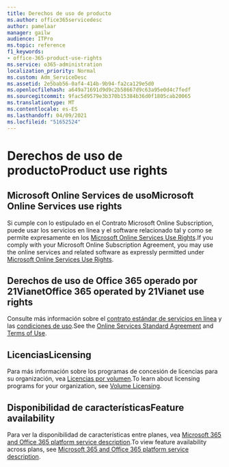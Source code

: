 ```yaml
---
title: Derechos de uso de producto
ms.author: office365servicedesc
author: pamelaar
manager: gailw
audience: ITPro
ms.topic: reference
f1_keywords:
- office-365-product-use-rights
ms.service: o365-administration
localization_priority: Normal
ms.custom: Adm_ServiceDesc
ms.assetid: 2e5bab56-0af4-414b-9b94-fa2ca129e5d0
ms.openlocfilehash: a649a71691d9d9c2b58667d9c63a95e0d4c7fedf
ms.sourcegitcommit: 9fac5d9579e3b370b15384b36d0f1805cab20065
ms.translationtype: MT
ms.contentlocale: es-ES
ms.lasthandoff: 04/09/2021
ms.locfileid: "51652524"
---
```

# <a name="product-use-rights"></a><span data-ttu-id="712e4-102">Derechos de uso de producto</span><span class="sxs-lookup"><span data-stu-id="712e4-102">Product use rights</span></span>

## <a name="microsoft-online-services-use-rights"></a><span data-ttu-id="712e4-103">Microsoft Online Services de uso</span><span class="sxs-lookup"><span data-stu-id="712e4-103">Microsoft Online Services use rights</span></span>

<span data-ttu-id="712e4-104">Si cumple con lo estipulado en el Contrato Microsoft Online Subscription, puede usar los servicios en línea y el software relacionado tal y como se permite expresamente en los [Microsoft Online Services Use Rights](https://www.microsoftvolumelicensing.com/DocumentSearch.aspx?Mode=3&DocumentTypeId=37&ShowArchived=true).</span><span class="sxs-lookup"><span data-stu-id="712e4-104">If you comply with your Microsoft Online Subscription Agreement, you may use the online services and related software as expressly permitted under [Microsoft Online Services Use Rights](https://www.microsoftvolumelicensing.com/DocumentSearch.aspx?Mode=3&DocumentTypeId=37&ShowArchived=true).</span></span>
  
## <a name="office-365-operated-by-21vianet-use-rights"></a><span data-ttu-id="712e4-105">Derechos de uso de Office 365 operado por 21Vianet</span><span class="sxs-lookup"><span data-stu-id="712e4-105">Office 365 operated by 21Vianet use rights</span></span>

<span data-ttu-id="712e4-106">Consulte más información sobre el [contrato estándar de servicios en línea](https://www.21vbluecloud.com/office365/O365-AgreeWebDir/) y las [condiciones de uso](https://www.21vbluecloud.com/office365/O365-TOU/).</span><span class="sxs-lookup"><span data-stu-id="712e4-106">See the [Online Services Standard Agreement](https://www.21vbluecloud.com/office365/O365-AgreeWebDir/) and [Terms of Use](https://www.21vbluecloud.com/office365/O365-TOU/).</span></span>
  
## <a name="licensing"></a><span data-ttu-id="712e4-107">Licencias</span><span class="sxs-lookup"><span data-stu-id="712e4-107">Licensing</span></span>

<span data-ttu-id="712e4-108">Para más información sobre los programas de concesión de licencias para su organización, vea [Licencias por volumen](https://go.microsoft.com/fwlink/?LinkId=393693).</span><span class="sxs-lookup"><span data-stu-id="712e4-108">To learn about licensing programs for your organization, see [Volume Licensing](https://go.microsoft.com/fwlink/?LinkId=393693).</span></span>
  
## <a name="feature-availability"></a><span data-ttu-id="712e4-109">Disponibilidad de características</span><span class="sxs-lookup"><span data-stu-id="712e4-109">Feature availability</span></span>

<span data-ttu-id="712e4-110">Para ver la disponibilidad de características entre planes, vea [Microsoft 365 and Office 365 platform service description](office-365-platform-service-description.md).</span><span class="sxs-lookup"><span data-stu-id="712e4-110">To view feature availability across plans, see [Microsoft 365 and Office 365 platform service description](office-365-platform-service-description.md).</span></span>
  

